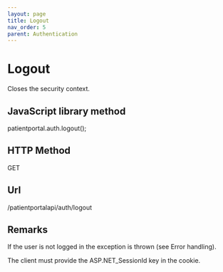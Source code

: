 ```yaml
---
layout: page
title: Logout
nav_order: 5
parent: Authentication
---
```


# Logout

Closes the security context.

## JavaScript library method

patientportal.auth.logout();

## HTTP Method

GET

## ****Url****

/patientportalapi/auth/logout

## Remarks

If the user is not logged in the exception is thrown (see Error handling).

The client must provide the ASP.NET_SessionId key in the cookie.
